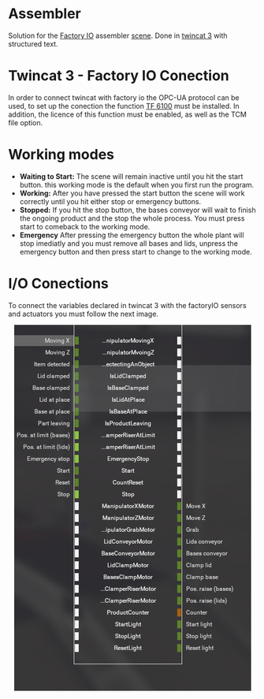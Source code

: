 # Assembler

Solution for the [Factory IO](https://factoryio.com/) assembler [scene](https://youtu.be/IC7GJVJ_QlA). Done in [twincat 3](https://www.beckhoff.com/en-en/support/download-finder/software-and-tools/) with structured text.

# Twincat 3 - Factory IO Conection
In order to connect twincat with factory io the OPC-UA protocol can be used, to set up the conection the function [TF 6100](https://www.beckhoff.com/en-us/products/automation/twincat/tfxxxx-twincat-3-functions/tf6xxx-tc3-connectivity/tf6100.html) must be installed. In addition, the licence of this function must be enabled, as well as the TCM file option.

# Working modes
- **Waiting to Start:** The scene will remain inactive until you hit the start button. this working mode is the default when you first run the program.
- **Working:** After you have pressed the start button the scene will work correctly until you hit either stop or emergency buttons.
- **Stopped:** If you hit the stop button, the bases conveyor will wait to finish the ongoing product and the stop the whole process. You must press start to comeback to the working mode.
- **Emergency** After pressing the emergency button the whole plant will stop imediatly and you must remove all bases and lids, unpress the emergency button and then press start to change to the working mode. 

# I/O Conections 
To connect the variables declared in twincat 3 with the factoryIO sensors and actuators you must follow the next image.
<p align="center">
  <img src="https://github.com/juandpenan/Assembler/blob/main/Screenshots/Inputs-Outputs.PNG?raw=true"/>
</p>





         

